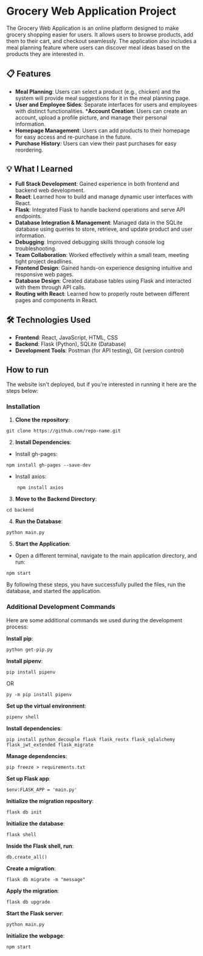 # **Grocery Web Application Project**

The Grocery Web Application is an online platform designed to make grocery shopping easier for users. It allows users to browse products, add them to their cart, and checkout seamlessly. The application also includes a meal planning feature where users can discover meal ideas based on the products they are interested in.

## 📋 **Features**

* **Meal Planning**: Users can select a product (e.g., chicken) and the system will provide meal suggestions for it in the meal planning page.
* **User and Employee Sides**: Separate interfaces for users and employees with distinct functionalities.
***Account Creation**: Users can create an account, upload a profile picture, and manage their personal information.
* **Homepage Management**: Users can add products to their homepage for easy access and re-purchase in the future.
* **Purchase History**: Users can view their past purchases for easy reordering.

## 💡 **What I Learned**

* **Full Stack Development**: Gained experience in both frontend and backend web development.
* **React**: Learned how to build and manage dynamic user interfaces with React.
* **Flask**: Integrated Flask to handle backend operations and serve API endpoints.
* **Database Integration & Management**: Managed data in the SQLite database using queries to store, retrieve, and update product and user information.
* **Debugging**: Improved debugging skills through console log troubleshooting.
* **Team Collaboration**: Worked effectively within a small team, meeting tight project deadlines.
* **Frontend Design**: Gained hands-on experience designing intuitive and responsive web pages.
* **Database Design**: Created database tables using Flask and interacted with them through API calls.
* **Routing with React**: Learned how to properly route between different pages and components in React.

## 🛠️ **Technologies Used**

* **Frontend**: React, JavaScript, HTML, CSS
* **Backend**: Flask (Python), SQLite (Database)
* **Development Tools**: Postman (for API testing), Git (version control)

## **How to run**

The website isn't deployed, but if you're interested in running it here are the steps below:

### **Installation**

1. **Clone the repository**:
```
git clone https://github.com/repo-name.git
```
2. **Install Dependencies**:

* Install gh-pages:
```
npm install gh-pages --save-dev
```
* Install axios:
```
    npm install axios
```
3. **Move to the Backend Directory**:
```
cd backend
```
4. **Run the Database**:
```
python main.py
```
5. **Start the Application**:

* Open a different terminal, navigate to the main application directory, and run:
```
npm start
```
By following these steps, you have successfully pulled the files, run the database, and started the application.

### **Additional Development Commands**

Here are some additional commands we used during the development process:

**Install pip**:
```
python get-pip.py
```
**Install pipenv**:
```
pip install pipenv
```
OR
```
py -m pip install pipenv
```
**Set up the virtual environment**:
```
pipenv shell
```
**Install dependencies**:
```
pip install python_decouple flask flask_restx flask_sqlalchemy flask_jwt_extended flask_migrate
```
**Manage dependencies**:
```
pip freeze > requirements.txt
```
**Set up Flask app**:
```
$env:FLASK_APP = 'main.py'
```
**Initialize the migration repository**:
```
flask db init
```
**Initialize the database**:
```
flask shell
```
**Inside the Flask shell, run**:
```
db.create_all()
```
**Create a migration**:
```
flask db migrate -m "message"
```
**Apply the migration**:
```
flask db upgrade
```
**Start the Flask server**:
```
python main.py
```
**Initialize the webpage**:
```
npm start
```
